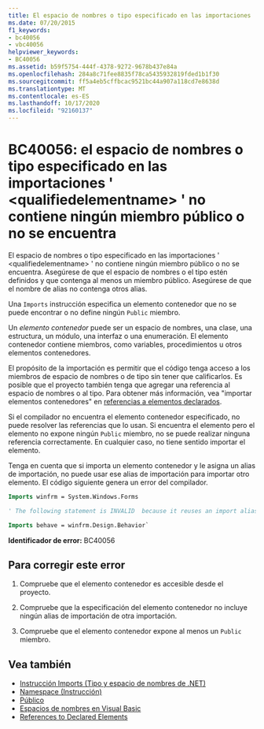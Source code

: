 ```yaml
---
title: El espacio de nombres o tipo especificado en las importaciones '<qualifiedelementname>' no contiene miembros públicos o no se encuentra
ms.date: 07/20/2015
f1_keywords:
- bc40056
- vbc40056
helpviewer_keywords:
- BC40056
ms.assetid: b59f5754-444f-4378-9272-9678b437e84a
ms.openlocfilehash: 284a8c71fee8835f78ca5435932819fded1b1f30
ms.sourcegitcommit: ff5a4eb5cffbcac9521bc44a907a118cd7e8638d
ms.translationtype: MT
ms.contentlocale: es-ES
ms.lasthandoff: 10/17/2020
ms.locfileid: "92160137"
---
```

# <a name="bc40056-namespace-or-type-specified-in-the-imports-qualifiedelementname-doesnt-contain-any-public-member-or-cannot-be-found"></a>BC40056: el espacio de nombres o tipo especificado en las importaciones ' \<qualifiedelementname> ' no contiene ningún miembro público o no se encuentra

El espacio de nombres o tipo especificado en las importaciones ' \<qualifiedelementname> ' no contiene ningún miembro público o no se encuentra. Asegúrese de que el espacio de nombres o el tipo estén definidos y que contenga al menos un miembro público. Asegúrese de que el nombre de alias no contenga otros alias.

Una `Imports` instrucción especifica un elemento contenedor que no se puede encontrar o no define ningún `Public` miembro.

Un *elemento contenedor* puede ser un espacio de nombres, una clase, una estructura, un módulo, una interfaz o una enumeración. El elemento contenedor contiene miembros, como variables, procedimientos u otros elementos contenedores.

El propósito de la importación es permitir que el código tenga acceso a los miembros de espacio de nombres o de tipo sin tener que calificarlos. Es posible que el proyecto también tenga que agregar una referencia al espacio de nombres o al tipo. Para obtener más información, vea "importar elementos contenedores" en [referencias a elementos declarados](../../programming-guide/language-features/declared-elements/references-to-declared-elements.md).

Si el compilador no encuentra el elemento contenedor especificado, no puede resolver las referencias que lo usan. Si encuentra el elemento pero el elemento no expone ningún `Public` miembro, no se puede realizar ninguna referencia correctamente. En cualquier caso, no tiene sentido importar el elemento.

Tenga en cuenta que si importa un elemento contenedor y le asigna un alias de importación, no puede usar ese alias de importación para importar otro elemento. El código siguiente genera un error del compilador.

```vb
Imports winfrm = System.Windows.Forms

' The following statement is INVALID  because it reuses an import alias.

Imports behave = winfrm.Design.Behavior`
```

**Identificador de error:** BC40056

## <a name="to-correct-this-error"></a>Para corregir este error

1. Compruebe que el elemento contenedor es accesible desde el proyecto.

2. Compruebe que la especificación del elemento contenedor no incluye ningún alias de importación de otra importación.

3. Compruebe que el elemento contenedor expone al menos un `Public` miembro.

## <a name="see-also"></a>Vea también

- [Instrucción Imports (Tipo y espacio de nombres de .NET)](../statements/imports-statement-net-namespace-and-type.md)
- [Namespace (Instrucción)](../statements/namespace-statement.md)
- [Público](../modifiers/public.md)
- [Espacios de nombres en Visual Basic](../../programming-guide/program-structure/namespaces.md)
- [References to Declared Elements](../../programming-guide/language-features/declared-elements/references-to-declared-elements.md)
